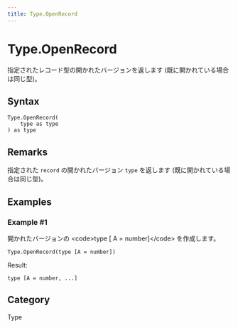 ```yaml
---
title: Type.OpenRecord
---
```


# Type.OpenRecord


指定されたレコード型の開かれたバージョンを返します (既に開かれている場合は同じ型)。


## Syntax

```powerquery
Type.OpenRecord(
    type as type
) as type
```


## Remarks

指定された <code>record</code> の開かれたバージョン <code>type</code> を返します (既に開かれている場合は同じ型)。


## Examples

### Example #1 
開かれたバージョンの &lt;code&gt;type [ A = number]&lt;/code&gt; を作成します。
```powerquery
Type.OpenRecord(type [A = number])
```

Result: 
```powerquery
type [A = number, ...]
```




## Category
Type
